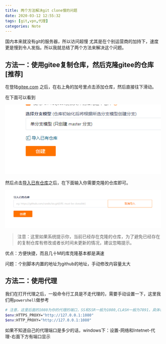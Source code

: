 ```yaml
---
title: 两个方法解决git clone慢的问题
date: 2020-03-12 12:55:32
tags: [git,vpn,代理]
categories: Note
---
```

国内本来就没有git的服务器，所以访问超慢
尤其是在个别运营商的加持下，速度更是慢到令人发指。所以我就总结了两个方法来解决这个问题。
<!--more-->
## 方法一：使用gitee复制仓库，然后克隆gitee的仓库[推荐]

在登陆[gitee.com](https://gitee.com) 之后，在右上角的加号里点击添加仓库，然后直接往下滑动。

在下面可以看到

![](../img/2.png)

然后点击[导入已有仓库]()之后，在下面输入你需要克隆的仓库即可。

![](../img/3.png)

> 注意：这里如果系统提示你，当前已经存在克隆的仓库，为了避免已经存在的复制仓库有修改或者长时间未更新的情况，建议忽略提示。

优点：方便快捷，而且几十M的库克隆基本都是满速

问题：个别脚本内置的地址为github的地址，手动修改内容量太大

## 方法二：使用代理

我们在打开代理之后，一般命令行工具是不走代理的，需要手动设置一下，这里我们用`powershell`做参考

```bash
# 注意，这里后面的1080为你的代理的端口，SS和SSR一般为1080,CLASH一般为7891，具体看个人设置
$env:HTTPS_PROXY="http://127.0.0.1:1080"
$env:HTTP_PROXY="http://127.0.0.1:1080"
```

如果不知道自己的代理端口是多少的话，windows下：设置-网络和Intetnet-代理-右面下方有端口显示